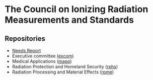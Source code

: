 # The Council on Ionizing Radiation Measurements and Standards

## Repositories

- [Needs Report]([url](https://github.com/cirms-org/needs-report))
- Executive committee ([excom]([url](https://github.com/cirms-org/excom)))
- Medical Applications ([mapp]([url](https://github.com/cirms-org/mapp)))
- Radiation Protection and Homeland Security ([rphs](https://github.com/cirms-org/rphs))
- Radiation Processing and Material Effects ([rpme](https://github.com/cirms-org/rpme))
